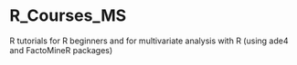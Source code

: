 # R_Courses_MS
R tutorials for R beginners and for multivariate analysis with R (using ade4 and FactoMineR packages)
